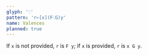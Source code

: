 ```yaml
---
glyph: '⁖'
pattern: 'r←[x](F⁖G)y'
name: Valences
planned: true
---
```


If `x` is not provided, `r` is `F y`; if `x` is provided, `r` is `x G y`.
